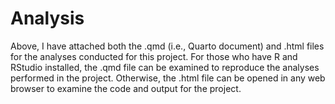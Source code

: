 # Analysis

Above, I have attached both the .qmd (i.e., Quarto document) and .html files for the analyses conducted for this project. For those who have R and RStudio installed, the .qmd file can be examined to reproduce the analyses performed in the project. Otherwise, the .html file can be opened in any web browser to examine the code and output for the project.
